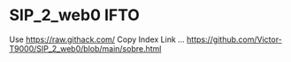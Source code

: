 # SIP_2_web0 IFTO
Use https://raw.githack.com/ 
Copy Index Link ...
https://github.com/Victor-T9000/SIP_2_web0/blob/main/sobre.html
